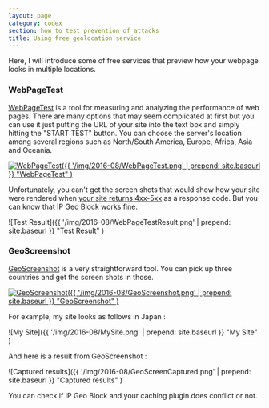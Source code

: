 ```yaml
---
layout: page
category: codex
section: how to test prevention of attacks
title: Using free geolocation service
---
```


Here, I will introduce some of free services that preview how your webpage 
looks in multiple locations.

<!--more-->

### WebPageTest ###

[WebPageTest][WebPageTest] is a tool for measuring and analyzing the 
performance of web pages. There are many options that may seem complicated 
at first but you can use it just putting the URL of your site into the text 
box and simply hitting the "START TEST" button. You can choose the server's 
location among several regions such as North/South America, Europe, Africa, 
Asia and Oceania.

[![WebPageTest]({{ '/img/2016-08/WebPageTest.png' | prepend: site.baseurl }}
  "WebPageTest"
)](https://www.webpagetest.org/ "WebPagetest - Website Performance and Optimization Test")

Unfortunately, you can't get the screen shots that would show how your site 
were rendered when [your site returns 4xx-5xx][ResultCodes] as a response code.
But you can know that IP Geo Block works fine.

![Test Result]({{ '/img/2016-08/WebPageTestResult.png' | prepend: site.baseurl }}
 "Test Result"
)

### GeoScreenshot ###

[GeoScreenshot][GeoScreenshot] is a very straightforward tool. You can pick up 
three countries and get the screen shots in those.

[![GeoScreenshot]({{ '/img/2016-08/GeoScreenshot.png' | prepend: site.baseurl }}
  "GeoScreenshot"
)](https://www.geoscreenshot.com/ "GeoScreenshot - Easy GeoIP, SEO, Local Ad and CDN Testing from Multiple Locations")

For example, my site looks as follows in Japan :

![My Site]({{ '/img/2016-08/MySite.png' | prepend: site.baseurl }}
 "My Site"
)

And here is a result from GeoScreenshot :

![Captured results]({{ '/img/2016-08/GeoScreenCaptured.png' | prepend: site.baseurl }}
 "Captured results"
)

You can check if IP Geo Block and your caching plugin does conflict or not.

[IP-Geo-Block]:  https://wordpress.org/plugins/ip-geo-block/ "WordPress › IP Geo Block « WordPress Plugins"
[WebPageTest]:   https://www.webpagetest.org/ "WebPagetest - Website Performance and Optimization Test"
[ResultCodes]:   https://sites.google.com/a/webpagetest.org/docs/using-webpagetest/result-codes "Result Codes - WebPagetest Documentation"
[GeoScreenshot]: https://www.geoscreenshot.com/ "GeoScreenshot - Easy GeoIP, SEO, Local Ad and CDN Testing from Multiple Locations"
